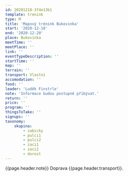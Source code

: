 ```yaml
---
id: 20201218-3f4e13b1
template: trenink
type: M
title: 'Mapový trénink Bukovinka'
start: '2020-12-18'
end: '2020-12-20'
place: Bukovinka
meetTime: ''
meetPlace: ''
link: ''
eventTypeDescription: ''
startTime: ''
map: ''
terrain: ''
transport: Vlastní
accomodation: ''
food: ''
leader: 'Luděk Finstrle'
note: 'Informace budou postupně přibývat.'
return: ''
price: ''
program: ''
thingsToTake: ''
signups: ''
taxonomy:
    skupina:
        - zabicky
        - pulci1
        - pulci2
        - zaci1
        - zaci2
        - dorost
---
```


{{page.header.note}}
 Doprava {{page.header.transport}}.
